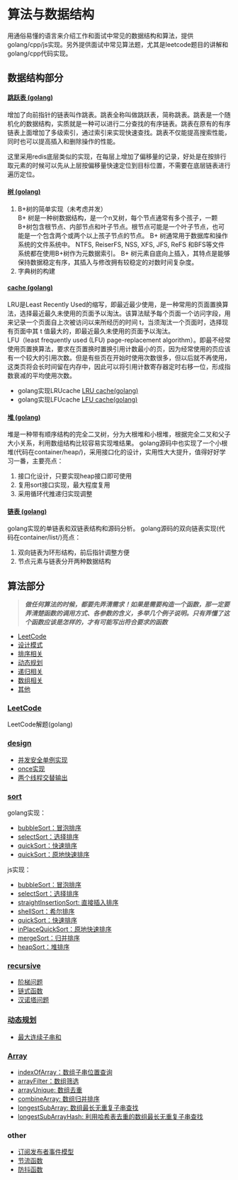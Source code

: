# 算法与数据结构

用通俗易懂的语言来介绍工作和面试中常见的数据结构和算法，提供golang/cpp/js实现。另外提供面试中常见算法题，尤其是leetcode题目的讲解和golang/cpp代码实现。

## 数据结构部分

#### [跳跃表 (golang)](/go/base/skip_list.go)
增加了向前指针的链表叫作跳表。跳表全称叫做跳跃表，简称跳表。跳表是一个随机化的数据结构，实质就是一种可以进行二分查找的有序链表。跳表在原有的有序链表上面增加了多级索引，通过索引来实现快速查找。跳表不仅能提高搜索性能，同时也可以提高插入和删除操作的性能。

这里采用redis底层类似的实现，在每层上增加了偏移量的记录，好处是在按排行取元素的时候可以先从上层按偏移量快速定位到目标位置，不需要在底层链表进行遍历定位。

#### [树 (golang)](/go/base/tree.go)

1. B+树的简单实现（未考虑并发）  
B+ 树是一种树数据结构，是一个n叉树，每个节点通常有多个孩子，一颗B+树包含根节点、内部节点和叶子节点。根节点可能是一个叶子节点，也可能是一个包含两个或两个以上孩子节点的节点。 
B+ 树通常用于数据库和操作系统的文件系统中。 NTFS, ReiserFS, NSS, XFS, JFS, ReFS 和BFS等文件系统都在使用B+树作为元数据索引。 
B+ 树元素自底向上插入，其特点是能够保持数据稳定有序，其插入与修改拥有较稳定的对数时间复杂度。 
2. 字典树的构建

#### [cache (golang)](/go/base/lru.go)

LRU是Least Recently Used的缩写，即最近最少使用，是一种常用的页面置换算法，选择最近最久未使用的页面予以淘汰。该算法赋予每个页面一个访问字段，用来记录一个页面自上次被访问以来所经历的时间 t，当须淘汰一个页面时，选择现有页面中其 t 值最大的，即最近最久未使用的页面予以淘汰。  
LFU（least frequently used (LFU) page-replacement algorithm）。即最不经常使用页置换算法，要求在页置换时置换引用计数最小的页，因为经常使用的页应该有一个较大的引用次数。但是有些页在开始时使用次数很多，但以后就不再使用，这类页将会长时间留在内存中，因此可以将引用计数寄存器定时右移一位，形成指数衰减的平均使用次数。
- golang实现LRUcache [LRU cache(golang)](/go/base/lru.go)
- golang实现LFUcache [LFU cache(golang)](/go/base/lfu.go)

#### [堆 (golang)](/go/base/heap.go)

堆是一种带有顺序结构的完全二叉树，分为大根堆和小根堆，根据完全二叉和父子大小关系，利用数组结构比较容易实现堆结果。
golang源码中也实现了一个小根堆(代码在container/heap/)，采用接口化的设计，实用性大大提升，值得好好学习一番，主要亮点：
1. 接口化设计，只要实现heap接口即可使用
2. 复用sort接口实现，最大程度复用
3. 采用循环代推递归实现调整 

#### [链表 (golang)](/go/base/link_list.go)

golang实现的单链表和双链表结构和源码分析。
golang源码的双向链表实现(代码在container/list/)亮点：
1. 双向链表为环形结构，前后指针调整方便
2. 节点元素与链表分开两种数据结构


## 算法部分

> ***做任何算法的时候，都要先弄清需求！如果是需要构造一个函数，那一定要弄清楚函数的调用方式、各参数的含义，多举几个例子说明。只有弄懂了这个函数应该是怎样的，才有可能写出符合要求的函数***

- [LeetCode](#LeetCode)
- [设计模式](#design)
- [排序相关](#sort)
- [动态规划](#dp)
- [递归相关](#recursive)
- [数组相关](#array)
- [其他](#other)

### [LeetCode](/go/leetcode)

LeetCode解题(golang)

### [design](/go/basic)

- [并发安全单例实现](/go/basic/concurrency/singleton.go)
- [once实现](/go/basic/concurrency/once.go)
- [两个线程交替输出](/go/basic/concurrency/alternate.go)

### [sort](/go/basic/sort)

golang实现：
- [bubbleSort：冒泡排序](/go/basic/sort/sort.go#L5)
- [selectSort：选择排序](/go/basic/sort/sort.go#L21)
- [quickSort：快速排序](/go/basic/sort/sort.go#L39)
- [quickSort：原地快速排序](/go/basic/sort/sort.go#L61)

js实现：
- [bubbleSort：冒泡排序](/js/sort.js#L20)
- [selectSort：选择排序](/js/sort.js#L36)
- [straightInsertionSort: 直接插入排序](/js/sort.js#L52)
- [shellSort：希尔排序](/js/sort.js#L72)
- [quickSort：快速排序](/js/sort.js#L101)
- [inPlaceQuickSort：原地快速排序](/js/sort.js#L127)
- [mergeSort：归并排序](/js/sort.js#L159)
- [heapSort：堆排序](/js/sort.js#L192)

### [recursive](/md/递归.md)

- [阶梯问题](/js/recursive.js#L10)
- [链式函数](/js/recursive.js#L36)
- [汉诺塔问题](/js/recursive.js#L47)

### [动态规划](/go/basic/dp)

- [最大连续子串和](/go/basic/dp/dp.go#L3)

### [Array](/js/array.js)

- [indexOfArray：数组子串位置查询](/js/array.js#L16)
- [arrayFilter：数组筛选](/js/array.js#L41)
- [arrayUnique: 数组去重](/js/array.js#L74)
- [combineArray: 数组归并排序](/js/array.js#L118)
- [longestSubArray: 数组最长无重复子串查找](/js/array.js#L148)
- [longestSubArrayHash: 利用哈希表去重的数组最长无重复子串查找](/js/array.js#L178)

### other

- [订阅发布者事件模型](/js/event.js)
- [节流函数](/js/others.js#L7)
- [防抖函数](/js/others.js#L21)






